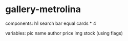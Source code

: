 # gallery-metrolina
components:
  h1
  search bar
  equal cards * 4
  
  variables:
    pic name
    author
    price
    img
    stock (using flags)
  
